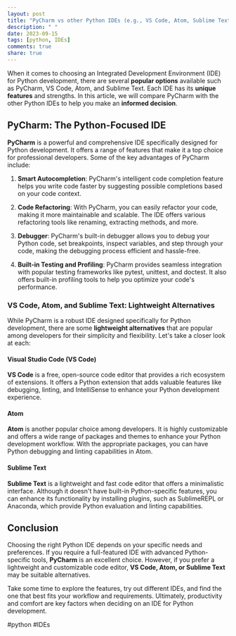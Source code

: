 ```yaml
---
layout: post
title: "PyCharm vs other Python IDEs (e.g., VS Code, Atom, Sublime Text)"
description: " "
date: 2023-09-15
tags: [python, IDEs]
comments: true
share: true
---
```


When it comes to choosing an Integrated Development Environment (IDE) for Python development, there are several **popular options** available such as PyCharm, VS Code, Atom, and Sublime Text. Each IDE has its **unique features** and strengths. In this article, we will compare PyCharm with the other Python IDEs to help you make an **informed decision**.

## PyCharm: The Python-Focused IDE

**PyCharm** is a powerful and comprehensive IDE specifically designed for Python development. It offers a range of features that make it a top choice for professional developers. Some of the key advantages of PyCharm include:

1. **Smart Autocompletion**: PyCharm's intelligent code completion feature helps you write code faster by suggesting possible completions based on your code context.

2. **Code Refactoring**: With PyCharm, you can easily refactor your code, making it more maintainable and scalable. The IDE offers various refactoring tools like renaming, extracting methods, and more.

3. **Debugger**: PyCharm's built-in debugger allows you to debug your Python code, set breakpoints, inspect variables, and step through your code, making the debugging process efficient and hassle-free.

4. **Built-in Testing and Profiling**: PyCharm provides seamless integration with popular testing frameworks like pytest, unittest, and doctest. It also offers built-in profiling tools to help you optimize your code's performance.

### VS Code, Atom, and Sublime Text: Lightweight Alternatives 

While PyCharm is a robust IDE designed specifically for Python development, there are some **lightweight alternatives** that are popular among developers for their simplicity and flexibility. Let's take a closer look at each:

#### Visual Studio Code (VS Code)

**VS Code** is a free, open-source code editor that provides a rich ecosystem of extensions. It offers a Python extension that adds valuable features like debugging, linting, and IntelliSense to enhance your Python development experience.

#### Atom

**Atom** is another popular choice among developers. It is highly customizable and offers a wide range of packages and themes to enhance your Python development workflow. With the appropriate packages, you can have Python debugging and linting capabilities in Atom.

#### Sublime Text

**Sublime Text** is a lightweight and fast code editor that offers a minimalistic interface. Although it doesn't have built-in Python-specific features, you can enhance its functionality by installing plugins, such as SublimeREPL or Anaconda, which provide Python evaluation and linting capabilities.

## Conclusion

Choosing the right Python IDE depends on your specific needs and preferences. If you require a full-featured IDE with advanced Python-specific tools, **PyCharm** is an excellent choice. However, if you prefer a lightweight and customizable code editor, **VS Code, Atom, or Sublime Text** may be suitable alternatives.

Take some time to explore the features, try out different IDEs, and find the one that best fits your workflow and requirements. Ultimately, productivity and comfort are key factors when deciding on an IDE for Python development.

#python #IDEs